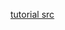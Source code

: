 [tutorial src](https://hackernoon.com/redux-saga-tutorial-for-beginners-and-dog-lovers-aa69a17db645)